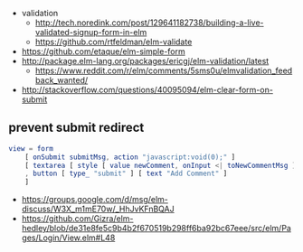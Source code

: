 - validation
  - http://tech.noredink.com/post/129641182738/building-a-live-validated-signup-form-in-elm
  - https://github.com/rtfeldman/elm-validate
- https://github.com/etaque/elm-simple-form
- http://package.elm-lang.org/packages/ericgj/elm-validation/latest
  - https://www.reddit.com/r/elm/comments/5sms0u/elmvalidation_feedback_wanted/
- http://stackoverflow.com/questions/40095094/elm-clear-form-on-submit

## prevent submit redirect

```elm
view = form
    [ onSubmit submitMsg, action "javascript:void(0);" ]
    [ textarea [ style [ value newComment, onInput <| toNewCommentMsg ] []
    , button [ type_ "submit" ] [ text "Add Comment" ]
    ]
```

- https://groups.google.com/d/msg/elm-discuss/W3X_m1mE70w/_HhJvKFnBQAJ
- https://github.com/Gizra/elm-hedley/blob/de31e8fe5c9b4b2f670519b298ff6ba92bc67eee/src/elm/Pages/Login/View.elm#L48
